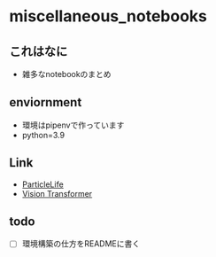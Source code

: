 # miscellaneous_notebooks
## これはなに
- 雑多なnotebookのまとめ  

## enviornment
- 環境はpipenvで作っています
- python=3.9

## Link
- [ParticleLife](notebook/ParticleLife.ipynb)  
- [Vision Transformer](notebook/Vision_Transformer.ipynb)  

## todo
- [ ] 環境構築の仕方をREADMEに書く
